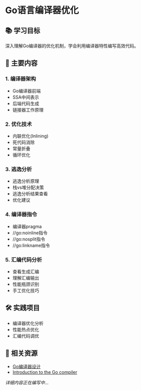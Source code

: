 # Go语言编译器优化

## 📚 学习目标
深入理解Go编译器的优化机制，学会利用编译器特性编写高效代码。

## 🎯 主要内容

### 1. 编译器架构
- Go编译器前端
- SSA中间表示
- 后端代码生成
- 链接器工作原理

### 2. 优化技术
- 内联优化(Inlining)
- 死代码消除
- 常量折叠
- 循环优化

### 3. 逃逸分析
- 逃逸分析原理
- 栈vs堆分配决策
- 逃逸分析结果查看
- 优化建议

### 4. 编译器指令
- 编译器pragma
- //go:noinline指令
- //go:nosplit指令
- //go:linkname指令

### 5. 汇编代码分析
- 查看生成汇编
- 理解汇编输出
- 性能瓶颈识别
- 手工优化技巧

## 🛠️ 实践项目
- 编译器优化分析
- 性能热点优化
- 汇编代码调优

## 📖 相关资源
- [Go编译器设计](https://golang.org/doc/asm)
- [Introduction to the Go compiler](https://golang.org/src/cmd/compile/README.md)

*详细内容正在编写中...*
